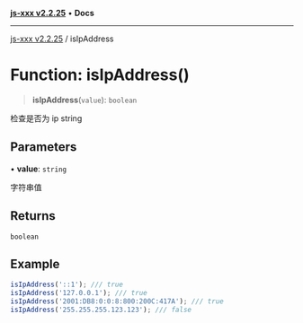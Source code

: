 [**js-xxx v2.2.25**](../README.md) • **Docs**

***

[js-xxx v2.2.25](../README.md) / isIpAddress

# Function: isIpAddress()

> **isIpAddress**(`value`): `boolean`

检查是否为 ip string

## Parameters

• **value**: `string`

字符串值

## Returns

`boolean`

## Example

```ts
isIpAddress('::1'); /// true
isIpAddress('127.0.0.1'); /// true
isIpAddress('2001:DB8:0:0:8:800:200C:417A'); /// true
isIpAddress('255.255.255.123.123'); /// false
```
